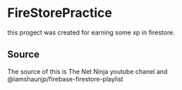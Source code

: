 # FireStorePractice

this progect was created for earning some xp in firestore.

## Source

The source of this is The Net Ninja youtube chanel and @iamshaunjp/firebase-firestore-playlist
